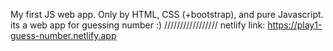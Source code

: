 My first JS web app. Only by HTML, CSS (+bootstrap), and pure Javascript. its a web app for guessing number :) 
/////////////////
netlify link: https://play1-guess-number.netlify.app
